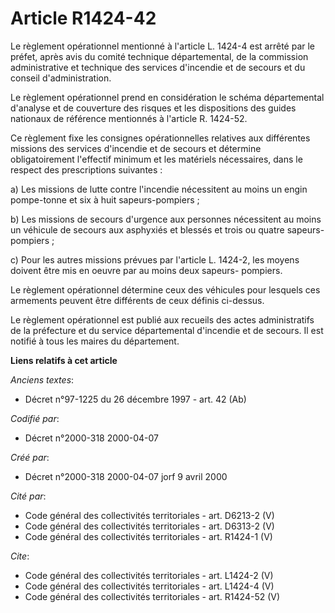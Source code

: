 # Article R1424-42

Le règlement opérationnel mentionné à l'article L. 1424-4 est arrêté par le préfet, après avis du comité technique
départemental, de la commission administrative et technique des services d'incendie et de secours et du conseil
d'administration. 

Le règlement opérationnel prend en considération le schéma départemental d'analyse et de couverture des risques et les
dispositions des guides nationaux de référence mentionnés à l'article R. 1424-52. 

Ce règlement fixe les consignes opérationnelles relatives aux différentes missions des services d'incendie et de secours et
détermine obligatoirement l'effectif minimum et les matériels nécessaires, dans le respect des prescriptions suivantes : 

a) Les missions de lutte contre l'incendie nécessitent au moins un engin pompe-tonne et six à huit sapeurs-pompiers ; 

b) Les missions de secours d'urgence aux personnes nécessitent au moins un véhicule de secours aux asphyxiés et blessés et
trois ou quatre sapeurs-pompiers ; 

c) Pour les autres missions prévues par l'article L. 1424-2, les moyens doivent être mis en oeuvre par au moins deux sapeurs-
pompiers. 

Le règlement opérationnel détermine ceux des véhicules pour lesquels ces armements peuvent être différents de ceux définis
ci-dessus. 

Le règlement opérationnel est publié aux recueils des actes administratifs de la préfecture et du service départemental
d'incendie et de secours. Il est notifié à tous les maires du département.

**Liens relatifs à cet article**

_Anciens textes_:

  - Décret n°97-1225 du 26 décembre 1997 - art. 42 (Ab)

_Codifié par_:

  - Décret n°2000-318 2000-04-07

_Créé par_:

  - Décret n°2000-318 2000-04-07 jorf 9 avril 2000

_Cité par_:

  - Code général des collectivités territoriales - art. D6213-2 (V)
  - Code général des collectivités territoriales - art. D6313-2 (V)
  - Code général des collectivités territoriales - art. R1424-1 (V)

_Cite_:

  - Code général des collectivités territoriales - art. L1424-2 (V)
  - Code général des collectivités territoriales - art. L1424-4 (V)
  - Code général des collectivités territoriales - art. R1424-52 (V)
